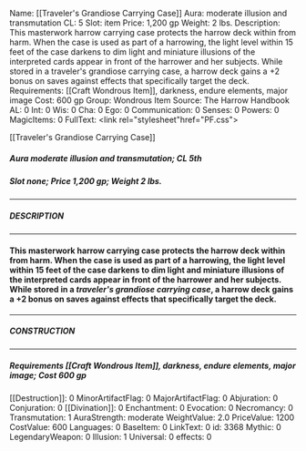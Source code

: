 Name: [[Traveler's Grandiose Carrying Case]]
Aura: moderate illusion and transmutation
CL: 5
Slot: item
Price: 1,200 gp
Weight: 2 lbs.
Description: This masterwork harrow carrying case protects the harrow deck within from harm. When the case is used as part of a harrowing, the light level within 15 feet of the case darkens to dim light and miniature illusions of the interpreted cards appear in front of the harrower and her subjects. While stored in a traveler's grandiose carrying case, a harrow deck gains a +2 bonus on saves against effects that specifically target the deck.
Requirements: [[Craft Wondrous Item]], darkness, endure elements, major image
Cost: 600 gp
Group: Wondrous Item
Source: The Harrow Handbook
AL: 0
Int: 0
Wis: 0
Cha: 0
Ego: 0
Communication: 0
Senses: 0
Powers: 0
MagicItems: 0
FullText: <link rel="stylesheet"href="PF.css"><div class="heading"><p class="alignleft">[[Traveler's Grandiose Carrying Case]]</p><div style="clear: both;"></div></div><div><h5><b>Aura </b>moderate illusion and transmutation; <b>CL </b>5th</h5><h5><b>Slot </b>none; <b>Price </b>1,200 gp; <b>Weight </b>2 lbs.</h5></div><hr/><div><h5><b>DESCRIPTION</b></h5></div><hr/><div><h4><p>This masterwork harrow carrying case protects the harrow deck within from harm. When the case is used as part of a harrowing, the light level within 15 feet of the case darkens to dim light and miniature illusions of the interpreted cards appear in front of the harrower and her subjects. While stored in a <i>traveler's grandiose carrying case</i>, a harrow deck gains a +2 bonus on saves against effects that specifically target the deck.</p></h4></div><hr/><div><h5><b>CONSTRUCTION</b></h5></div><hr/><div><h5><b>Requirements </b>[[Craft Wondrous Item]], <i>darkness</i>, <i>endure elements</i>, <i>major image</i>; <b>Cost </b>600 gp</h5></div>
[[Destruction]]: 0
MinorArtifactFlag: 0
MajorArtifactFlag: 0
Abjuration: 0
Conjuration: 0
[[Divination]]: 0
Enchantment: 0
Evocation: 0
Necromancy: 0
Transmutation: 1
AuraStrength: moderate
WeightValue: 2.0
PriceValue: 1200
CostValue: 600
Languages: 0
BaseItem: 0
LinkText: 0
id: 3368
Mythic: 0
LegendaryWeapon: 0
Illusion: 1
Universal: 0
effects: 0
